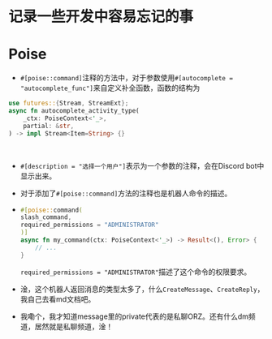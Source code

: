 # 记录一些开发中容易忘记的事

# Poise

- `#[poise::command]`注释的方法中，对于参数使用`#[autocomplete = "autocomplete_func"]`来自定义补全函数，函数的结构为
  <br>

```rust
use futures::{Stream, StreamExt};
async fn autocomplete_activity_type(
    _ctx: PoiseContext<'_>,
    partial: &str,
) -> impl Stream<Item=String> {}
```

<br>

- ``#[description = "选择一个用户"]``表示为一个参数的注释，会在Discord bot中显示出来。

- 对于添加了`#[poise::command]`方法的注释也是机器人命令的描述。
- ```rust 
  #[poise::command(
  slash_command,
  required_permissions = "ADMINISTRATOR"
  )]
  async fn my_command(ctx: PoiseContext<'_>) -> Result<(), Error> {
      // ...
  } 
  ```
  `required_permissions = "ADMINISTRATOR"`描述了这个命令的权限要求。
  
- 淦，这个机器人返回消息的类型太多了，什么`CreateMessage`、`CreateReply`，我自己去看md文档吧。
- 我嘞个，我才知道message里的private代表的是私聊ORZ。还有什么dm频道，居然就是私聊频道，淦！
